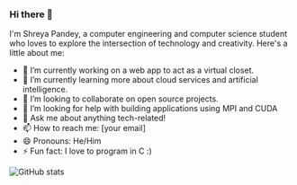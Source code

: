 ### Hi there 👋

I'm Shreya Pandey, a computer engineering and computer science student who loves to explore the intersection of technology and creativity. Here's a little about me:

- 🔭 I’m currently working on a web app to act as a virtual closet. 
- 🌱 I’m currently learning more about cloud services and artificial intelligence.
- 👯 I’m looking to collaborate on open source projects.
- 🤔 I’m looking for help with building applications using MPI and CUDA
- 💬 Ask me about anything tech-related!
- 📫 How to reach me: [your email]
- 😄 Pronouns: He/Him
- ⚡ Fun fact: I love to program in C :)

![GitHub stats](https://github-readme-stats.vercel.app/api?username=xhrya&show_icons=true&theme=radical)




<!--
**Xhrya/xhrya** is a ✨ _special_ ✨ repository because its `README.md` (this file) appears on your GitHub profile.

Here are some ideas to get you started:

- 🔭 I’m currently working on ...
- 🌱 I’m currently learning ...
- 👯 I’m looking to collaborate on ...
- 🤔 I’m looking for help with ...
- 💬 Ask me about ...
- 📫 How to reach me: ...
- 😄 Pronouns: ...
- ⚡ Fun fact: ...
-->
